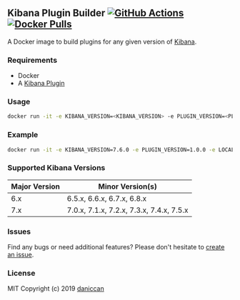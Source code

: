 ## Kibana Plugin Builder [![GitHub Actions](https://github.com/daniccan/kibana-plugin-builder/workflows/Deploy%20to%20DockerHub/badge.svg)](https://github.com/daniccan/kibana-plugin-builder) [![Docker Pulls](https://img.shields.io/docker/pulls/daniccan/kibana-plugin-builder.svg)](https://hub.docker.com/r/daniccan/kibana-plugin-builder)

A Docker image to build plugins for any given version of [Kibana](https://github.com/elastic/kibana).

### Requirements

- Docker
- A [Kibana Plugin](https://github.com/elastic/kibana/tree/master/packages/kbn-plugin-generator)

### Usage

```bash
docker run -it -e KIBANA_VERSION=<KIBANA_VERSION> -e PLUGIN_VERSION=<PLUGIN_VERSION> -e LOCAL_USER_ID=`id -u $USER` -v <KIBANA_PLUGIN_PATH>:/home/ubuntu/kibana-extra/kibana-plugin --rm daniccan/kibana-plugin-builder
```

### Example

```bash
docker run -it -e KIBANA_VERSION=7.6.0 -e PLUGIN_VERSION=1.0.0 -e LOCAL_USER_ID=`id -u $USER` -v /home/username/my_plugin:/home/ubuntu/kibana-extra/kibana-plugin --rm daniccan/kibana-plugin-builder
```

### Supported Kibana Versions

| Major Version        | Minor Version(s)                                 |
|----------------------|--------------------------------------------------|
| 6.x                  | 6.5.x, 6.6.x, 6.7.x, 6.8.x                       |
| 7.x                  | 7.0.x, 7.1.x, 7.2.x, 7.3.x, 7.4.x, 7.5.x         |

### Issues

Find any bugs or need additional features? Please don't hesitate to [create an issue](https://github.com/daniccan/kibana-plugin-builder/issues/new).

### License

MIT Copyright (c) 2019 [daniccan](https://github.com/daniccan)
